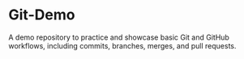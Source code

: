 # Git-Demo
A demo repository to practice and showcase basic Git and GitHub workflows, including commits, branches, merges, and pull requests.
